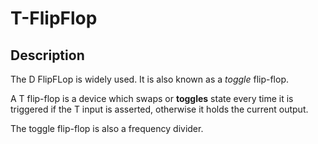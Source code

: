 # T-FlipFlop

## Description

The D FlipFLop is widely used. It is also known as a 
*toggle*  flip-flop.

A T flip-flop is a device which swaps or **toggles** state 
every time it is triggered if the T input is asserted, 
otherwise it holds the current output.


The toggle flip-flop is also a frequency divider.